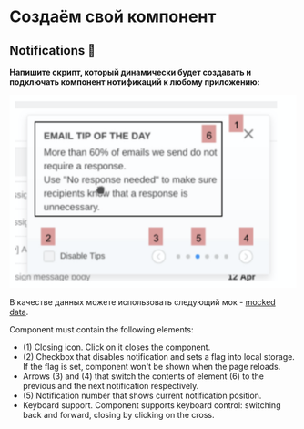 # Создаём свой компонент
## Notifications 🔔

__Напишите скрипт, который динамически будет создавать и подключать компонент нотификаций к любому приложению:__


![Notification](./task.png)

В качестве данных можете использовать следующий мок - [mocked data](./MOCK_DATA.json).

Component must contain the following elements:

* (1) Closing icon. Click on it closes the component.
* (2) Checkbox that disables notification and sets a flag into local storage. If the flag is set, component won't be shown when the page reloads.
* Arrows (3) and (4) that switch the contents of element (6) to the previous and the next notification respectively.
* (5) Notification number that shows current notification position.
* Keyboard support. Component supports keyboard control: switching back and forward, closing by clicking on the cross.

